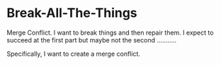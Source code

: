 # Break-All-The-Things
Merge Conflict. I want to break things and then repair them. I expect to succeed at the first part but maybe not the second ...........


Specifically, I want to create a merge conflict.
